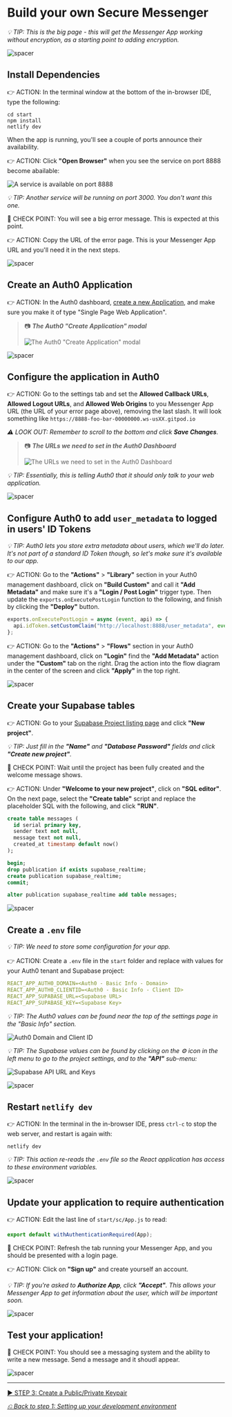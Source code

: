 # Build your own Secure Messenger

_💡&nbsp;TIP: This is the big page - this will get the Messenger App working without encryption, as a starting point to adding encryption._



![spacer](readme-images/spacer.png)

## Install Dependencies

👉 ACTION: In the terminal window at the bottom of the in-browser IDE, type the following:

```
cd start
npm install
netlify dev
```

When the app is running, you'll see a couple of ports announce their availability.

👉 ACTION: Click **"Open Browser"** when you see the service on port 8888 become abailable:

![A service is available on port 8888](readme-images/2-service-on-port-8888.png)

_💡&nbsp;TIP: Another service will be running on port 3000. You don't want this one._

🧪&nbsp;CHECK&nbsp;POINT: You will see a big error message. This is expected at this point.

👉 ACTION: Copy the URL of the error page. This is your Messenger App URL and you'll need it in the next steps.



![spacer](readme-images/spacer.png)

## Create an Auth0 Application

👉 ACTION: In the Auth0 dashboard, [create a new Application](https://manage.auth0.com/#/applications), and make sure you make it of type "Single Page Web Application".

> 📷 **_The Auth0 "Create Application" modal_**
>
> ![The Auth0 "Create Application" modal](readme-images/2-auth0-create-application.jpg)



![spacer](readme-images/spacer.png)

## Configure the application in Auth0

👉 ACTION: Go to the settings tab and set the **Allowed Callback URLs**, **Allowed Logout URLs**, and **Allowed Web Origins** to you Messenger App URL (the URL of your error page above), removing the last slash. It will look something like `https://8888-foo-bar-00000000.ws-usXX.gitpod.io`

_⚠&nbsp;LOOK&nbsp;OUT: Remember to scroll to the bottom and click **Save Changes**._

> 📷 **_The URLs we need to set in the Auth0 Dashboard_**
>
> ![The URLs we need to set in the Auth0 Dashboard](readme-images/2-auth0-settings-uris.jpg)

_💡&nbsp;TIP: Essentially, this is telling Auth0 that it should only talk to your web application._



![spacer](readme-images/spacer.png)

## Configure Auth0 to add `user_metadata` to logged in users' ID Tokens

_💡&nbsp;TIP: Auth0 lets you store extra metadata about users, which we'll do later. It's not part of a standard ID Token though, so let's make sure it's available to our app._

👉 ACTION: Go to the **"Actions"** > **"Library"** section in your Auth0 management dashboard, click on **"Build Custom"** and call it **"Add Metadata"** and make sure it's a **"Login / Post Login"** trigger type. Then update the `exports.onExecutePostLogin` function to the following, and finish by clicking the **"Deploy"** button.

```js
exports.onExecutePostLogin = async (event, api) => {
  api.idToken.setCustomClaim("http://localhost:8888/user_metadata", event.user.user_metadata);
};
```

👉 ACTION: Go to the **"Actions"** > **"Flows"** section in your Auth0 management dashboard, click on **"Login"** find the **"Add Metadata"** action under the **"Custom"** tab on the right. Drag the action into the flow diagram in the center of the screen and click **"Apply"** in the top right.



![spacer](readme-images/spacer.png)

## Create your Supabase tables

👉 ACTION: Go to your [Supabase Project listing page](https://app.supabase.com/projects) and click **"New project"**.

_💡&nbsp;TIP: Just fill in the **"Name"** and **"Database Password"** fields and click **"Create new project"**._

🧪&nbsp;CHECK&nbsp;POINT: Wait until the project has been fully created and the welcome message shows.

👉 ACTION: Under **"Welcome to your new project"**, click on **"SQL editor"**. On the next page, select the **"Create table"** script and replace the placeholder SQL with the following, and click **"RUN"**.

```sql
create table messages (
  id serial primary key,
  sender text not null,
  message text not null,
  created_at timestamp default now()
);

begin;
drop publication if exists supabase_realtime;
create publication supabase_realtime;
commit;

alter publication supabase_realtime add table messages;
```



![spacer](readme-images/spacer.png)

## Create a `.env` file

_💡&nbsp;TIP: We need to store some configuration for your app._

👉 ACTION: Create a `.env` file in the `start` folder and replace with values for your Auth0 tenant and Supabase project:

```yaml
REACT_APP_AUTH0_DOMAIN=<Auth0 - Basic Info - Domain>
REACT_APP_AUTH0_CLIENTID=<Auth0 - Basic Info - Client ID>
REACT_APP_SUPABASE_URL=<Supabase URL>
REACT_APP_SUPABASE_KEY=<Supabase Key>
```

_💡&nbsp;TIP: The Auth0 values can be found near the top of the settings page in the "Basic Info" section._

![Auth0 Domain and Client ID](readme-images/2-auth0-basic-info.png)

_💡&nbsp;TIP: The Supabase values can be found by clicking on the ⚙️ icon in the left menu to go to the project settings, and to the **"API"** sub-menu:_

![Supabase API URL and Keys](readme-images/2-supabase-apikeys.png)



![spacer](readme-images/spacer.png)

## Restart `netlify dev`

👉 ACTION: In the terminal in the in-browser IDE, press `ctrl-c` to stop the web server, and restart is again with:

```shell
netlify dev
```

_💡&nbsp;TIP: This action re-reads the `.env` file so the React application has access to these environment variables._



![spacer](readme-images/spacer.png)

## Update your application to require authentication

👉 ACTION: Edit the last line of `start/sc/App.js` to read:

```js
export default withAuthenticationRequired(App);
```

🧪&nbsp;CHECK&nbsp;POINT: Refresh the tab running your Messenger App, and you should be presented with a login page.

👉 ACTION: Click on **"Sign up"** and create yourself an account.

_💡&nbsp;TIP: If you're asked to **Authorize App**, click **"Accept"**. This allows your Messenger App to get information about the user, which will be important soon._



![spacer](readme-images/spacer.png)

## Test your application!

🧪&nbsp;CHECK&nbsp;POINT: You should see a messaging system and the ability to write a new message. Send a message and it shoudl appear.



![spacer](readme-images/spacer.png)

---

[▶️ STEP 3: Create a Public/Private Keypair](./STEP-3-CREATE-A-PUBLIC-PRIVATE-KEYPAIR.md)

_[⎌ Back to step 1: Setting up your development environment](STEP-1-DEVELOPMENT-ENVIRONMENT.md)_
